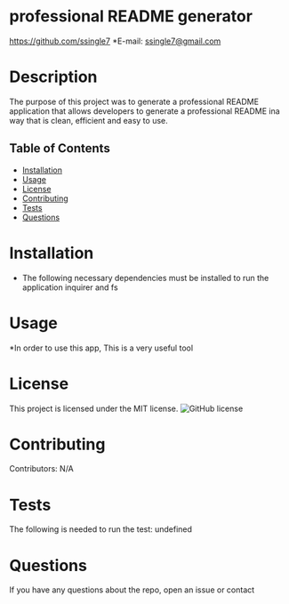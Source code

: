 # professional README generator
https://github.com/ssingle7
*E-mail: ssingle7@gmail.com
#  Description
The purpose of this project was to generate a professional README application that allows developers to generate a professional README ina way that is clean, efficient and easy to use.
## Table of Contents
* [Installation](#installation)
* [Usage](#usage)
* [License](#license)
* [Contributing](#contributing)
* [Tests](#tests)
* [Questions](#questions)
# Installation
* The following necessary dependencies must be installed to run the application 
inquirer and fs
# Usage
*In order to use this app, 
This is a very useful tool
# License
This project is licensed under the MIT license. 
![GitHub license](https://img.shields.io/badge/license-MIT-blue.svg)
#  Contributing
Contributors: 
N/A
# Tests 
The following is needed to run the test: 
undefined
# Questions
If you have any questions about the repo, open an issue or contact 
    
    
    